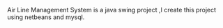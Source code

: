 Air Line Management System is a java swing project ,I create this project using netbeans and mysql.
